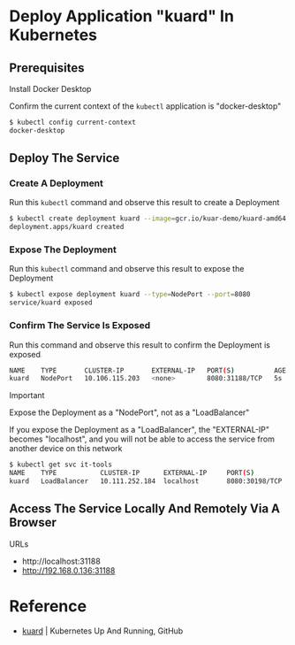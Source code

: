 # Deploy Application "kuard" In Kubernetes

## Prerequisites
Install Docker Desktop

Confirm the current context of the ```kubectl``` application is "docker-desktop"
```bash
$ kubectl config current-context
docker-desktop
```


## Deploy The Service

### Create A Deployment
Run this ```kubectl``` command and observe this result to create a Deployment
```bash
$ kubectl create deployment kuard --image=gcr.io/kuar-demo/kuard-amd64:blue 
deployment.apps/kuard created
```

### Expose The Deployment
Run this ```kubectl``` command and observe this result to expose the Deployment
```bash
$ kubectl expose deployment kuard --type=NodePort --port=8080
service/kuard exposed
```

### Confirm The Service Is Exposed
Run this command and observe this result to confirm the Deployment is exposed
```bash
NAME    TYPE       CLUSTER-IP       EXTERNAL-IP   PORT(S)          AGE
kuard   NodePort   10.106.115.203   <none>        8080:31188/TCP   5s
```

> [!IMPORTANT]  
> Expose the Deployment as a "NodePort", not as a "LoadBalancer"
>
> If you expose the Deployment as a "LoadBalancer", the "EXTERNAL-IP" becomes "localhost", and you will not be able to access the service from another device on this network
>
> ```bash
> $ kubectl get svc it-tools
> NAME    TYPE           CLUSTER-IP      EXTERNAL-IP     PORT(S)          AGE
> kuard   LoadBalancer   10.111.252.184  localhost       8080:30198/TCP   4m52s
> ```

## Access The Service Locally And Remotely Via A Browser

URLs
- http://localhost:31188
- http://192.168.0.136:31188

# Reference
- [kuard](https://github.com/kubernetes-up-and-running/kuard) | Kubernetes Up And Running, GitHub
